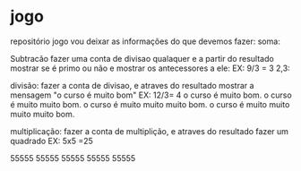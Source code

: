 # jogo
repositório jogo
vou deixar as informações do que devemos fazer:
soma:

Subtracão
fazer uma conta de divisao qualaquer e a partir do resultado mostrar se é primo ou não e mostrar os antecessores a ele:
EX:
9/3 = 3
2,3:

divisão:
fazer a conta de divisao, e atraves do resultado mostrar a mensagem "o curso é muito bom"
EX:
12/3= 4
o curso é muito bom.
o curso é muito muito bom.
o curso é muito muito muito bom.
o curso é muito muito muito muito bom.

multiplicação:
fazer a conta de multiplição, e atraves do resultado fazer um quadrado
EX:
5x5 =25

55555
55555
55555
55555
55555
